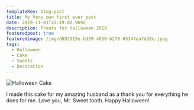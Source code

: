 ```yaml
---
templateKey: blog-post
title: My Very own first ever post
date: 2019-11-01T22:19:02.969Z
description: Treats for Halloween 2019
featuredpost: true
featuredimage: /img/d892915e-b359-4850-b270-65347ea7d28e.jpeg
tags:
  - Halloween
  - Cake
  - Sweets
  - Decoration
---
```

![Halloween Cake](/img/d892915e-b359-4850-b270-65347ea7d28e.jpeg "I ain't afraid of no ghosts.")

I made this cake for my amazing husband as a thank you for everything he does for me. Love you, Mr. Sweet tooth. Happy Halloween!
